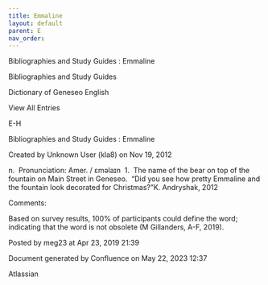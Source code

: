 ```yaml
---
title: Emmaline
layout: default
parent: E
nav_order:
---
```


Bibliographies and Study Guides : Emmaline

Bibliographies and Study Guides

Dictionary of Geneseo English

View All Entries

E-H

Bibliographies and Study Guides : Emmaline

Created by  Unknown User (kla8) on Nov 19, 2012

n.  Pronunciation: Amer. / ɛməlaɪn  1.  The name of the bear on top of the fountain on Main Street in Geneseo.  “Did you see how pretty Emmaline and the fountain look decorated for Christmas?”K. Andryshak, 2012

Comments:

Based on survey results, 100% of participants could define the word; indicating that the word is not obsolete (M Gillanders, A-F, 2019).

Posted by meg23 at Apr 23, 2019 21:39

Document generated by Confluence on May 22, 2023 12:37

Atlassian
